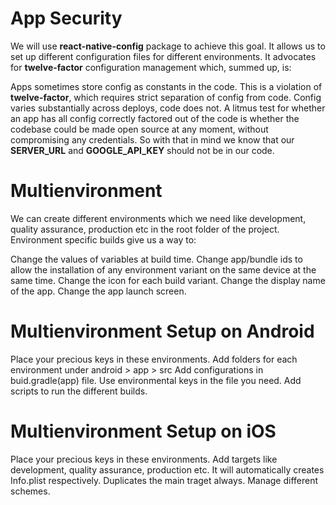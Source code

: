 # App Security

We will use **react-native-config** package to achieve this goal. It allows us to set up different configuration files for different environments. It advocates for **twelve-factor** configuration management which, summed up, is:

Apps sometimes store config as constants in the code. This is a violation of **twelve-factor**, which requires strict separation of config from code. Config varies substantially across deploys, code does not.
A litmus test for whether an app has all config correctly factored out of the code is whether the codebase could be made open source at any moment, without compromising any credentials. So with that in mind we know that our **SERVER_URL** and **GOOGLE_API_KEY** should not be in our code.

# Multienvironment

We can create different environments which we need like development, quality assurance, production etc in the root folder of the project. Environment specific builds give us a way to:

Change the values of variables at build time.
Change app/bundle ids to allow the installation of any environment variant on the same device at the same time.
Change the icon for each build variant.
Change the display name of the app.
Change the app launch screen.

# Multienvironment Setup on Android

Place your precious keys in these environments.
Add folders for each environment under android > app > src
Add configurations in buid.gradle(app) file.
Use environmental keys in the file you need.
Add scripts to run the different builds.

# Multienvironment Setup on iOS

Place your precious keys in these environments.
Add targets like development, quality assurance, production etc. It will automatically creates Info.plist respectively. Duplicates the main traget always.
Manage different schemes.
